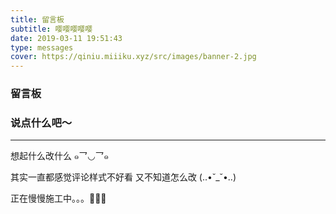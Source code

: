 ```yaml
---
title: 留言板
subtitle: 嘤嘤嘤嘤嘤
date: 2019-03-11 19:51:43
type: messages
cover: https://qiniu.miiiku.xyz/src/images/banner-2.jpg
---
```



### 留言板

### 说点什么吧～

---

想起什么改什么 ๑乛◡乛๑ 

其实一直都感觉评论样式不好看 又不知道怎么改 (..•˘_˘•..)

正在慢慢施工中。。。👷👷👷